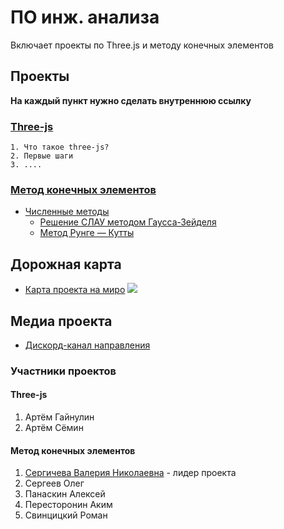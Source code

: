 # ПО инж. анализа
Включает проекты по Three.js и методу конечных элементов

## Проекты
**На каждый пункт нужно сделать внутреннюю ссылку**
### [Three-js](/Three-js/)
    1. Что такое three-js?
    2. Первые шаги
    3. ....
### [Метод конечных элементов](https://github.com/EngineeringSoft-Mospolytech/Spring-2022/tree/main/%D0%9C%D0%B5%D1%82%D0%BE%D0%B4%20%D0%BA%D0%BE%D0%BD%D0%B5%D1%87%D0%BD%D1%8B%D1%85%20%D1%8D%D0%BB%D0%B5%D0%BC%D0%B5%D0%BD%D1%82%D0%BE%D0%B2)
- [Численные методы](https://github.com/EngineeringSoft-Mospolytech/Spring-2022/tree/main/%D0%9C%D0%B5%D1%82%D0%BE%D0%B4%20%D0%BA%D0%BE%D0%BD%D0%B5%D1%87%D0%BD%D1%8B%D1%85%20%D1%8D%D0%BB%D0%B5%D0%BC%D0%B5%D0%BD%D1%82%D0%BE%D0%B2/%D0%A7%D0%B8%D1%81%D0%BB%D0%B5%D0%BD%D0%BD%D1%8B%D0%B5%20%D0%BC%D0%B5%D1%82%D0%BE%D0%B4%D1%8B)
  + [Решение СЛАУ методом Гаусса-Зейделя](https://github.com/EngineeringSoft-Mospolytech/Spring-2022/tree/main/%D0%9C%D0%B5%D1%82%D0%BE%D0%B4%20%D0%BA%D0%BE%D0%BD%D0%B5%D1%87%D0%BD%D1%8B%D1%85%20%D1%8D%D0%BB%D0%B5%D0%BC%D0%B5%D0%BD%D1%82%D0%BE%D0%B2/%D0%A7%D0%B8%D1%81%D0%BB%D0%B5%D0%BD%D0%BD%D1%8B%D0%B5%20%D0%BC%D0%B5%D1%82%D0%BE%D0%B4%D1%8B/Gauss-Seidel)
  + [Метод Рунге — Кутты](https://github.com/EngineeringSoft-Mospolytech/Spring-2022/tree/main/%D0%9C%D0%B5%D1%82%D0%BE%D0%B4%20%D0%BA%D0%BE%D0%BD%D0%B5%D1%87%D0%BD%D1%8B%D1%85%20%D1%8D%D0%BB%D0%B5%D0%BC%D0%B5%D0%BD%D1%82%D0%BE%D0%B2/%D0%A7%D0%B8%D1%81%D0%BB%D0%B5%D0%BD%D0%BD%D1%8B%D0%B5%20%D0%BC%D0%B5%D1%82%D0%BE%D0%B4%D1%8B/MethodRungeKutaWF)

## Дорожная карта
- [Карта проекта на миро](https://miro.com/app/board/uXjVO_zqEr4=/?share_link_id=196995463516)
![](https://github.com/EngineeringSoft-Mospolytech/Spring-2022/blob/main/roadmap.jpg)


## Медиа проекта
- [Дискорд-канал направления](https://discord.gg/DTGjytnXBT)

### Участники проектов
#### Three-js
1. Артём Гайнулин
2. Артём Сёмин

#### Метод конечных элементов
1. [Сергичева Валерия Николаевна](https://github.com/EngineeringSoft-Mospolytech/Spring-2022/tree/main/%D0%A3%D1%87%D0%B0%D1%81%D1%82%D0%BD%D0%B8%D0%BA%D0%B8/%D0%A1%D0%B5%D1%80%D0%B3%D0%B8%D1%87%D0%B5%D0%B2%D0%B0%20%D0%92.%20%D0%9D) - лидер проекта
2. Сергеев Олег
3. Панаскин Алексей
4. Пересторонин Аким
5. Свинцицкий Роман
